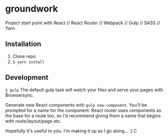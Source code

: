 # groundwork
Project start point with React // React Router // Webpack // Gulp // SASS // Yarn


## Installation
1. Clone repo
2. ```$ yarn install```

## Development

```$ gulp```
The default gulp task will watch your files and serve your pages with Browsersync.

Generate new React components with ```gulp new-component```. You'll be prompted for a name for the component. React router uses components as the base for a route too, so I'd recommend giving them a name that begins with route/layout/page etc.

Hopefully it's useful to you. I'm making it up as I go along... :)
C
